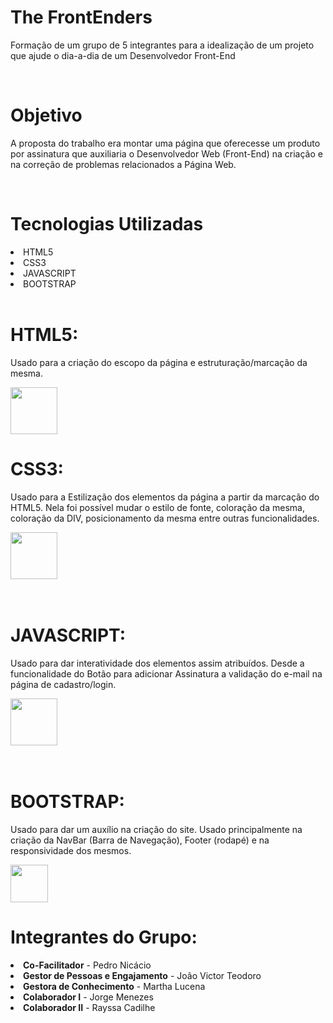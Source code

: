 <p><h1>The FrontEnders</h1></p>

Formação de um grupo de 5 integrantes para a idealização de um projeto que ajude o dia-a-dia de um Desenvolvedor Front-End

<br>

<h1>Objetivo</h1>

A proposta do trabalho era montar uma página que oferecesse um produto por assinatura que auxiliaria o Desenvolvedor Web (Front-End) na criação e na correção de problemas relacionados a Página Web.

<br>

<h1>Tecnologias Utilizadas</h1>

<li>HTML5</li>
<li>CSS3</li>
<li>JAVASCRIPT</li>
<li>BOOTSTRAP</li>

<br>

<h1>HTML5:</h1>

Usado para a criação do escopo da página e estruturação/marcação da mesma.

<img src="https://upload.wikimedia.org/wikipedia/commons/thumb/6/61/HTML5_logo_and_wordmark.svg/2048px-HTML5_logo_and_wordmark.svg.png" height ="75" width ="auto">

<br>

<h1>CSS3:</h1>

Usado para a Estilização dos elementos da página a partir da marcação do HTML5. Nela foi possível mudar o estilo de fonte, coloração da mesma, coloração da DIV, posicionamento da mesma entre outras funcionalidades.

<img src="https://upload.wikimedia.org/wikipedia/commons/thumb/d/d5/CSS3_logo_and_wordmark.svg/1200px-CSS3_logo_and_wordmark.svg.png" height ="75" width ="auto">&nbsp;&nbsp;

<br>

<h1>JAVASCRIPT:</h1>

Usado para dar interatividade dos elementos assim atribuídos. Desde a funcionalidade do Botão para adicionar Assinatura a validação do e-mail na página de cadastro/login.

<img src="https://upload.wikimedia.org/wikipedia/commons/thumb/d/d4/Javascript-shield.svg/1200px-Javascript-shield.svg.png" height ="75" width ="auto">&nbsp;&nbsp;

<br>

<h1>BOOTSTRAP: </h1>

Usado para dar um auxílio na criação do site. Usado principalmente na criação da NavBar (Barra de Navegação), Footer (rodapé) e na responsividade dos mesmos.

<img src="https://upload.wikimedia.org/wikipedia/commons/thumb/b/b2/Bootstrap_logo.svg/1280px-Bootstrap_logo.svg.png" height ="60" width ="auto">

<br>

<h1>Integrantes do Grupo:</h1>



<li><b>Co-Facilitador</b> - Pedro Nicácio</li>
<li><b>Gestor de Pessoas e Engajamento</b> - João Victor Teodoro</li>
<li><b>Gestora de Conhecimento</b> - Martha Lucena</li>
<li><b>Colaborador I</b> - Jorge Menezes</li>
<li><b>Colaborador II</b> - Rayssa Cadilhe</li>
